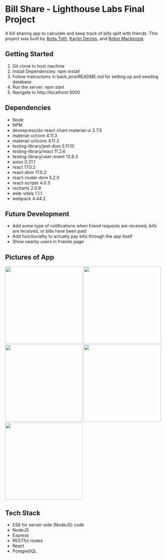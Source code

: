 # Bill Share - Lighthouse Labs Final Project

A bill sharing app to calculate and keep track of bills split with friends. This project was built by [Anita Toth](https://github.com/zorromark), [Kaylin Dennis](https://github.com/kaylinjdennis), and [Robin Mackenzie](https://github.com/suncraft).

## Getting Started

1. Git clone to host machine
2. Install Dependencies: npm install
3. Follow instructions in back_end/README.md for setting up and seeding database.
4. Run the server: npm start
5. Navigate to http://localhost:3000

## Dependencies

- Node
- NPM
- devexpress/dx-react-chart-material-ui 2.7.5
- material-ui/core 4.11.3
- material-ui/icons 4.11.2
- testing-library/jest-dom 5.11.10
- testing-library/react 11.2.6
- testing-library/user-event 12.8.3
- axios 0.21.1
- react 17.0.2
- react-dom 17.0.2
- react-router-dom 5.2.0
- react-scripts 4.0.3
- recharts 2.0.9
- web-vitals 1.1.1
- webpack 4.44.2

## Future Development

- Add some type of notifications when friend requests are received, bills are received, or bills have been paid
- Add functionality to actually pay bills through the app itself
- Show nearby users in friends page

## Pictures of App

<img src="https://github.com/suncraft/final-project/blob/master/photos/Screen%20Shot%202021-04-21%20at%202.40.07%20PM.png?raw=true" width="250"/>
<img src="https://github.com/suncraft/final-project/blob/master/photos/Screen%20Shot%202021-04-21%20at%202.41.14%20PM.png?raw=true" width="250"/>
<img src="https://github.com/suncraft/final-project/blob/master/photos/Screen%20Shot%202021-04-21%20at%202.40.31%20PM.png?raw=true" width="250"/>
<img src="https://github.com/suncraft/final-project/blob/master/photos/Screen%20Shot%202021-04-21%20at%202.41.48%20PM.png?raw=true" width="250"/>
<img src="https://github.com/suncraft/final-project/blob/master/photos/Screen%20Shot%202021-04-21%20at%202.41.59%20PM.png?raw=true" width="250"/>

## Tech Stack

- ES6 for server-side (NodeJS) code
- NodeJS
- Express
- RESTful routes
- React
- PostgreSQL
